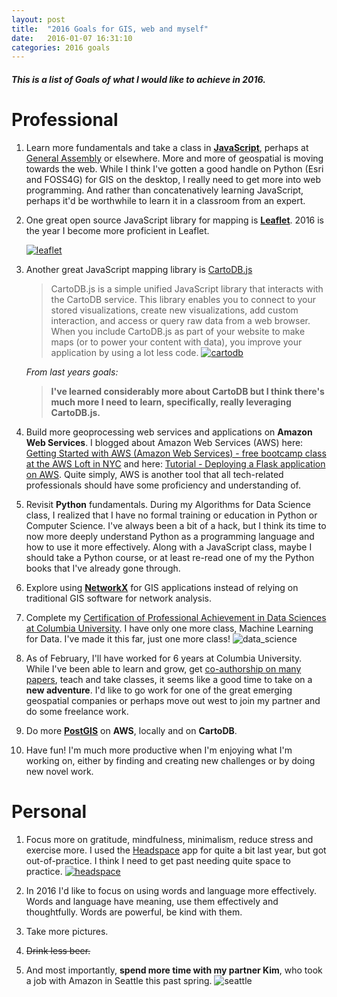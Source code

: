 ```yaml
---
layout: post
title:  "2016 Goals for GIS, web and myself"
date:   2016-01-07 16:31:10
categories: 2016 goals
---
```


##### This is a list of Goals of what I would like to achieve in 2016. 

# Professional

1. Learn more fundamentals and take a class in **[JavaScript](https://www.javascript.com/)**, perhaps at [General Assembly](https://generalassemb.ly/) or elsewhere. More and more of geospatial is moving towards the web. While I think I've gotten a good handle on Python (Esri and FOSS4G) for GIS on the desktop, I really need to get more into web programming. And rather than concatenatively learning JavaScript, perhaps it'd be worthwhile to learn it in a classroom from an expert. 


2. One great open source JavaScript library for mapping is **[Leaflet](http://leafletjs.com/)**. 2016 is the year I become more proficient in Leaflet. 

	[![leaflet](http://leafletjs.com/docs/images/logo.png)](http://leafletjs.com/)

3. Another great JavaScript mapping library is [CartoDB.js](http://docs.cartodb.com/cartodb-platform/cartodb-js/)

	> CartoDB.js is a simple unified JavaScript library that interacts with the CartoDB service. This library enables you to connect to your stored visualizations, create new visualizations, add custom interaction, and access or query raw data from a web browser. When you include CartoDB.js as part of your website to make maps (or to power your content with data), you improve your application by using a lot less code.
	[![cartodb](http://cartodb.s3.amazonaws.com/static/logos_full_cartodb_light.png)](http://docs.cartodb.com/cartodb-platform/cartodb-js/)
	
	*From last years goals:*
	
	> **I've learned considerably more about CartoDB but I think there's much more I need to learn, specifically, really leveraging CartoDB.js.**


4. Build more geoprocessing web services and applications on **Amazon Web Services**. I blogged about Amazon Web Services (AWS) here: [Getting Started with AWS (Amazon Web Services) - free bootcamp class at the AWS Loft in NYC](http://nygeog.github.io/2015/10/28/getting-started-with-aws.html) and here: [Tutorial - Deploying a Flask application on AWS](http://nygeog.github.io/2015/11/04/flask-tutorial-on-aws.html). Quite simply, AWS is another tool that all tech-related professionals should have some proficiency and understanding of. 

5. Revisit **Python** fundamentals. During my Algorithms for Data Science class, I realized that I have no formal training or education in Python or Computer Science. I've always been a bit of a hack, but I think its time to now more deeply understand Python as a programming language and how to use it more effectively. Along with a JavaScript class, maybe I should take a Python course, or at least re-read one of my the Python books that I've already gone through. 

6. Explore using **[NetworkX](https://networkx.github.io/)** for GIS applications instead of relying on traditional GIS software for network analysis. 

7. Complete my [Certification of Professional Achievement in Data Sciences at Columbia University](http://datascience.columbia.edu/certification). I have only one more class, Machine Learning for Data. I've made it this far, just one more class!
![data_science](http://datascience.columbia.edu/files/seasdepts/idseLogo_1.jpg) 
<!--![columbia](http://datascience.columbia.edu/sites/all/themes/ias/seasidse/images/idse-culogo.jpg)-->

8. As of February, I'll have worked for 6 years at Columbia University. While I've been able to learn and grow, get [co-authorship on many papers](http://nygeog.github.io/resume_cv/#publications), teach and take classes, it seems like a good time to take on a **new adventure**. I'd like to go work for one of the great emerging geospatial companies or perhaps move out west to join my partner and do some freelance work. 

9. Do more **[PostGIS](http://postgis.net/)** on **AWS**, locally and on **CartoDB**. 
 
10. Have fun! I'm much more productive when I'm enjoying what I'm working on, either by finding and creating new challenges or by doing new novel work.

# Personal

1. Focus more on gratitude, mindfulness, minimalism, reduce stress and exercise more. I used the [Headspace](https://www.headspace.com/) app for quite a bit last year, but got out-of-practice. I think I need to get past needing quite space to practice. [![headspace](https://www.headspace.com/bundles/headspacesite/images/v2/logo-desktop.svg)](https://www.headspace.com/)

2. In 2016 I'd like to focus on using words and language more effectively. Words and language have meaning, use them effectively and thoughtfully. Words are powerful, be kind with them. 
 
3. Take more pictures. 

4. <strike>Drink less beer.</strike>

5. And most importantly, **spend more time with my partner Kim**, who took a job with Amazon in Seattle this past spring. 
![seattle](http://www.athomeinlove.com/wp-content/uploads/2013/09/visit-seattle.jpg)

